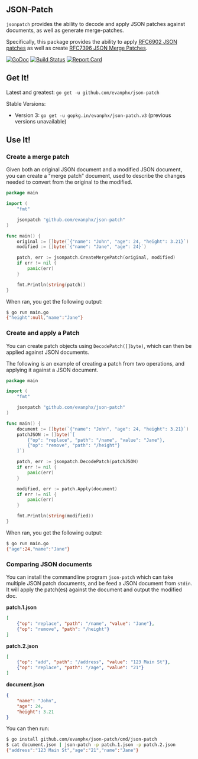 ## JSON-Patch
`jsonpatch` provides the ability to decode and apply JSON patches against
documents, as well as generate merge-patches.

Specifically, this package provides the ability to apply [RFC6902 JSON patches](http://tools.ietf.org/html/rfc6902) 
as well as create [RFC7396 JSON Merge Patches](https://tools.ietf.org/html/rfc7396).

[![GoDoc](https://godoc.org/github.com/evanphx/json-patch?status.svg)](http://godoc.org/github.com/evanphx/json-patch)
[![Build Status](https://travis-ci.org/evanphx/json-patch.svg?branch=master)](https://travis-ci.org/evanphx/json-patch)
[![Report Card](https://goreportcard.com/badge/github.com/evanphx/json-patch)](https://goreportcard.com/report/github.com/evanphx/json-patch)

## Get It!

Latest and greatest: `go get -u github.com/evanphx/json-patch`

Stable Versions:
* Version 3: `go get -u gopkg.in/evanphx/json-patch.v3`
(previous versions unavailable)

## Use It!
### Create a merge patch
Given both an original JSON document and a modified JSON document, you can create
a "merge patch" document, used to describe the changes needed to convert from the
original to the modified.

```go
package main

import (
	"fmt"

	jsonpatch "github.com/evanphx/json-patch"
)

func main() {
	original := []byte(`{"name": "John", "age": 24, "height": 3.21}`)
	modified := []byte(`{"name": "Jane", "age": 24}`)

	patch, err := jsonpatch.CreateMergePatch(original, modified)
	if err != nil {
		panic(err)
	}

	fmt.Println(string(patch))
}
```

When ran, you get the following output:

```bash
$ go run main.go
{"height":null,"name":"Jane"}
```

### Create and apply a Patch
You can create patch objects using `DecodePatch([]byte)`, which can then 
be applied against JSON documents.

The following is an example of creating a patch from two operations, and
applying it against a JSON document.

```go
package main

import (
	"fmt"

	jsonpatch "github.com/evanphx/json-patch"
)

func main() {
	document := []byte(`{"name": "John", "age": 24, "height": 3.21}`)
	patchJSON := []byte(`[
		{"op": "replace", "path": "/name", "value": "Jane"},
		{"op": "remove", "path": "/height"}
	]`)

	patch, err := jsonpatch.DecodePatch(patchJSON)
	if err != nil {
		panic(err)
	}

	modified, err := patch.Apply(document)
	if err != nil {
		panic(err)
	}

	fmt.Println(string(modified))
}
```

When ran, you get the following output:

```bash
$ go run main.go
{"age":24,"name":"Jane"}
```

### Comparing JSON documents
You can install the commandline program `json-patch` which can take multiple 
JSON patch documents, and be feed a JSON document from `stdin`. It will 
apply the patch(es) against the document and output the modified doc.

**patch.1.json**
```json
[
    {"op": "replace", "path": "/name", "value": "Jane"},
    {"op": "remove", "path": "/height"}
]
```

**patch.2.json**
```json
[
    {"op": "add", "path": "/address", "value": "123 Main St"},
    {"op": "replace", "path": "/age", "value": "21"}
]
```

**document.json**
```json
{
    "name": "John",
    "age": 24,
    "height": 3.21
}
```

You can then run:

```bash
$ go install github.com/evanphx/json-patch/cmd/json-patch
$ cat document.json | json-patch -p patch.1.json -p patch.2.json
{"address":"123 Main St","age":"21","name":"Jane"}
```
